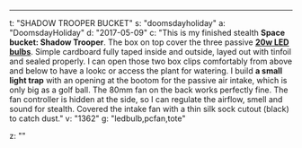 ---
t: "SHADOW TROOPER BUCKET"
s: "doomsdayholiday"
a: "DoomsdayHoliday"
d: "2017-05-09"
c: "This is my finished stealth <strong>Space bucket: Shadow Trooper</strong>. The box on top cover the  three passive <strong><a href='http://amzn.to/2pKqoAm'><strong>20w LED bulbs</strong></a></strong>. Simple cardboard fully taped inside and outside, layed out with tinfoil and sealed properly. I can open those two box clips comfortably from above and below to have a lookc or access the plant for watering. I build <strong>a small light trap</strong> with an opening at the bootom for the passive air intake, which is only big as a golf ball. The 80mm fan on the back works perfectly fine. The fan controller is hidden at the side, so I can regulate the airflow, smell and sound for stealth. Covered the intake fan with a thin silk sock cutout (black) to catch dust."
v: "1362"
g: "ledbulb,pcfan,tote"

z: ""
